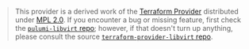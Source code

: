 > This provider is a derived work of the [Terraform Provider](https://github.com/dmacvicar/terraform-provider-libvirt)
> distributed under [MPL 2.0](https://www.mozilla.org/en-US/MPL/2.0/). If you encounter a bug or missing feature,
> first check the [`pulumi-libvirt` repo](https://github.com/pulumi/pulumi-libvirt/issues); however, if that doesn't turn up anything,
> please consult the source [`terraform-provider-libvirt` repo](https://github.com/dmacvicar/terraform-provider-libvirt/issues).